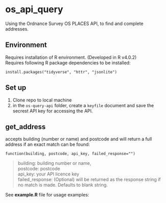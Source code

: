 # os_api_query
Using the Ordnance Survey OS PLACES API, to find and complete addresses.

## Environment
Requires installation of R environment. (Developed in R v4.0.2)  
Requires following R package dependencies to be installed:
```
install.packages("tidyverse", "httr", "jsonlite")
```

## Set up
1. Clone repo to local machine
2. in the `os-query-api` folder, create a `keyfile` document and save the secrest API key for accessing the API.

## get_address 

accepts building (number or name) and postcode and will return a full address if an exact match can be found:

`function(building, postcode, api_key, failed_response="")`

> building: building number or name,  
postcode: postcode  
> api_key:  your API licence key  
> failed_response: (Optional) will be returned as the response string if no match is made.  Defaults to blank string.

See **example.R** file for usage examples:
